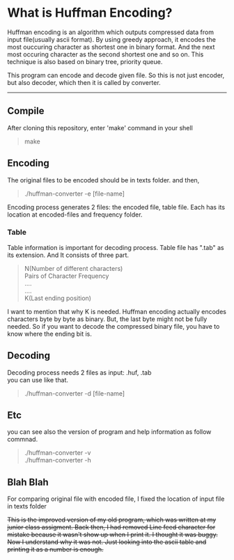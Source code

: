 # What is Huffman Encoding?
Huffman encoding is an algorithm which outputs compressed data from input file(usually ascii format). By using greedy approach, it encodes the most ouccuring character as shortest one in binary format. And the next most occuring character as the second shortest one and so on. This technique is also based on binary tree, priority queue.

This program can encode and decode given file. So this is not just encoder, but also decoder, which then it is called by converter.


---

## Compile
After cloning this repository, enter 'make' command in your shell
> make

## Encoding
The original files to be encoded should be in texts folder. and then,  
> ./huffman-converter -e [file-name]   

Encoding process generates 2 files: the encoded file, table file. Each has its location at encoded-files and frequency folder. 

### Table
Table information is important for decoding process. Table file has ".tab" as its extension. And It consists of three part.
> N(Number of different characters)     
> Pairs of Character Frequency   
> ....   
> ....   
> K(Last ending position)   

I want to mention that why K is needed. Huffman encoding actually encodes characters byte by byte as binary. But, the last byte might not be fully needed. So if you want to decode the compressed binary file, you have to know where the ending bit is.

## Decoding
Decoding process needs 2 files as input: .huf, .tab    
you can use like that.
> ./huffman-converter -d [file-name]

## Etc
you can see also the version of program and help information as follow commnad.
> ./huffman-converter -v   
> ./huffman-converter -h    

## Blah Blah
For comparing original file with encoded file, I fixed the location of input file in texts folder

~~This is the improved version of my old program, which was written at my junior class assigment. Back then, I had removed Line feed character for mistake because it wasn't show up when I print it. I thought it was buggy. Now I understand why it was not. Just looking into the ascii table and printing it as a number is enough.~~
